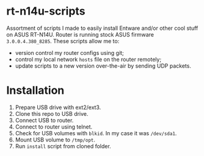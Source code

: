 # rt-n14u-scripts
Assortment of scripts I made to easily install Entware and/or other cool stuff on ASUS RT-N14U. Router is running stock ASUS firmware `3.0.0.4.380_8285`. These scripts allow me to:
- version control my router configs using git;
- control my local network `hosts` file on the router remotely;
- update scripts to a new version over-the-air by sending UDP packets.

# Installation
1. Prepare USB drive with ext2/ext3.
2. Clone this repo to USB drive.
3. Connect USB to router.
4. Connect to router using telnet.
5. Check for USB volumes with `blkid`. In my case it was `/dev/sda1`.
6. Mount USB volume to `/tmp/opt`.
7. Run `install` script from cloned folder.
